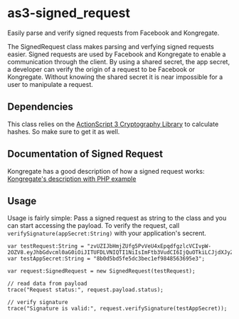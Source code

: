 # as3-signed_request

Easily parse and verify signed requests from Facebook and Kongregate.

The SignedRequest class makes parsing and verfying signed requests easier. Signed requests are used by Facebook and Kongregate to enable a communication through the client. By using a shared secret, the app secret, a developer can verify the origin of a request to be Facebook or Kongregate. Without knowing the shared secret it is near impossible for a user to manipulate a request.

## Dependencies
This class relies on the [ActionScript 3 Cryptography Library](https://github.com/timkurvers/as3-crypto) to calculate hashes. So make sure to get it as well.

## Documentation of Signed Request
Kongregate has a good description of how a signed request works: [Kongregate's description with PHP example](http://developers.kongregate.com/docs/all/signed-requests)

## Usage
Usage is fairly simple: Pass a signed request as string to the class and you can start accessing the payload. To verify the request, call `verifySignature(appSecret:String)` with your application's secrent.

    var testRequest:String = "zvUZIJbHmjZUfg5PvVeU4xEpqdfgzlcVCIvpW-2OZV8.eyJhbGdvcml0aG0iOiJITUFDLVNIQTI1NiIsImFtb3VudCI6IjQuOTkiLCJjdXJyZW5jeSI6IkVVUiIsImlzc3VlZF9hdCI6MTQxMTM4OTQwMiwicGF5bWVudF9pZCI6NTMxNTIzNDMzNjQ0NDE5LCJxdWFudGl0eSI6IjEiLCJzdGF0dXMiOiJjb21wbGV0ZWQifQ";
	var testAppSecret:String = "8b0d5bd5fe5dc3bec1ef9848563695e3";
			
	var request:SignedRequest = new SignedRequest(testRequest);

	// read data from payload
	trace("Request status:", request.payload.status);
	
	// verify signature
	trace("Signature is valid:", request.verifySignature(testAppSecret));